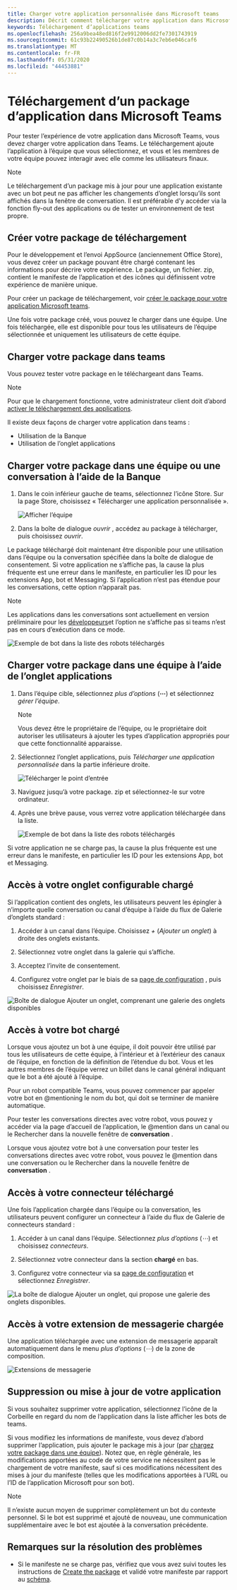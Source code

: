 ```yaml
---
title: Charger votre application personnalisée dans Microsoft teams
description: Décrit comment télécharger votre application dans Microsoft teams
keywords: Téléchargement d’applications teams
ms.openlocfilehash: 256a9bea48ed816f2e9912006dd2fe7301743919
ms.sourcegitcommit: 61c93b22490526b1de87c0b14a3c7eb6e046caf6
ms.translationtype: MT
ms.contentlocale: fr-FR
ms.lasthandoff: 05/31/2020
ms.locfileid: "44453881"
---
```

# <a name="upload-an-app-package-to-microsoft-teams"></a>Téléchargement d’un package d’application dans Microsoft Teams

Pour tester l’expérience de votre application dans Microsoft Teams, vous devez charger votre application dans Teams. Le téléchargement ajoute l’application à l’équipe que vous sélectionnez, et vous et les membres de votre équipe pouvez interagir avec elle comme les utilisateurs finaux.

> [!NOTE]
> Le téléchargement d’un package mis à jour pour une application existante avec un bot peut ne pas afficher les changements d’onglet lorsqu’ils sont affichés dans la fenêtre de conversation. Il est préférable d’y accéder via la fonction fly-out des applications ou de tester un environnement de test propre.

## <a name="create-your-upload-package"></a>Créer votre package de téléchargement

Pour le développement et l’envoi AppSource (anciennement Office Store), vous devez créer un package pouvant être chargé contenant les informations pour décrire votre expérience. Le package, un fichier. zip, contient le manifeste de l’application et des icônes qui définissent votre expérience de manière unique.

Pour créer un package de téléchargement, voir [créer le package pour votre application Microsoft teams](../build-and-test/apps-package.md).

Une fois votre package créé, vous pouvez le charger dans une équipe. Une fois téléchargée, elle est disponible pour tous les utilisateurs de l’équipe sélectionnée et uniquement les utilisateurs de cette équipe.

## <a name="load-your-package-into-teams"></a>Charger votre package dans teams

Vous pouvez tester votre package en le téléchargeant dans Teams.

> [!NOTE]
> Pour que le chargement fonctionne, votre administrateur client doit d’abord [activer le téléchargement des applications](/microsoftteams/admin-settings).

Il existe deux façons de charger votre application dans teams :

* Utilisation de la Banque
* Utilisation de l’onglet applications

## <a name="upload-your-package-into-a-team-or-conversation-using-the-store"></a>Charger votre package dans une équipe ou une conversation à l’aide de la Banque

1. Dans le coin inférieur gauche de teams, sélectionnez l’icône Store. Sur la page Store, choisissez « Télécharger une application personnalisée ».

   ![Afficher l’équipe](../../assets/images/store-upload-a-custom-app.png)

2. Dans la boîte de dialogue *ouvrir* , accédez au package à télécharger, puis choisissez *ouvrir*.

Le package téléchargé doit maintenant être disponible pour une utilisation dans l’équipe ou la conversation spécifiée dans la boîte de dialogue de consentement. Si votre application ne s’affiche pas, la cause la plus fréquente est une erreur dans le manifeste, en particulier les ID pour les extensions App, bot et Messaging. Si l’application n’est pas étendue pour les conversations, cette option n’apparaît pas.

>[!NOTE]
> Les applications dans les conversations sont actuellement en version préliminaire pour les [développeurs](../../resources/dev-preview/developer-preview-intro.md)et l’option ne s’affiche pas si teams n’est pas en cours d’exécution dans ce mode.

![Exemple de bot dans la liste des robots téléchargés](../../assets/images/botinlist.jpg)

## <a name="upload-your-package-into-a-team-using-the-apps-tab"></a>Charger votre package dans une équipe à l’aide de l’onglet applications

1. Dans l’équipe cible, sélectionnez *plus d’options* (**&#8943;**) et sélectionnez *gérer l’équipe*.

   > [!NOTE]
   > Vous devez être le propriétaire de l’équipe, ou le propriétaire doit autoriser les utilisateurs à ajouter les types d’application appropriés pour que cette fonctionnalité apparaisse.

2. Sélectionnez l’onglet applications, puis *Télécharger une application personnalisée* dans la partie inférieure droite.

   ![Télécharger le point d’entrée](../../assets/images/UploadACustomApp.png)

3. Naviguez jusqu’à votre package. zip et sélectionnez-le sur votre ordinateur.

4. Après une brève pause, vous verrez votre application téléchargée dans la liste.

   ![Exemple de bot dans la liste des robots téléchargés](../../assets/images/botinlist.jpg)

Si votre application ne se charge pas, la cause la plus fréquente est une erreur dans le manifeste, en particulier les ID pour les extensions App, bot et Messaging.

## <a name="accessing-your-uploaded-configurable-tab"></a>Accès à votre onglet configurable chargé

Si l’application contient des onglets, les utilisateurs peuvent les épingler à n’importe quelle conversation ou canal d’équipe à l’aide du flux de Galerie d’onglets standard :

1. Accéder à un canal dans l’équipe. Choisissez *+* (*Ajouter un onglet*) à droite des onglets existants.

2. Sélectionnez votre onglet dans la galerie qui s’affiche.

3. Acceptez l’invite de consentement.

4. Configurez votre onglet par le biais de sa [page de configuration](../../tabs/how-to/create-tab-pages/configuration-page.md) , puis choisissez *Enregistrer*.

  ![Boîte de dialogue Ajouter un onglet, comprenant une galerie des onglets disponibles](../../assets/images/tab_gallery.png)

## <a name="accessing-your-uploaded-bot"></a>Accès à votre bot chargé

Lorsque vous ajoutez un bot à une équipe, il doit pouvoir être utilisé par tous les utilisateurs de cette équipe, à l’intérieur et à l’extérieur des canaux de l’équipe, en fonction de la définition de l’étendue du bot. Vous et les autres membres de l’équipe verrez un billet dans le canal général indiquant que le bot a été ajouté à l’équipe.

Pour un robot compatible Teams, vous pouvez commencer par appeler votre bot en @mentioning le nom du bot, qui doit se terminer de manière automatique.

Pour tester les conversations directes avec votre robot, vous pouvez y accéder via la page d’accueil de l’application, le @mention dans un canal ou le Rechercher dans la nouvelle fenêtre de **conversation** .

Lorsque vous ajoutez votre bot à une conversation pour tester les conversations directes avec votre robot, vous pouvez le @mention dans une conversation ou le Rechercher dans la nouvelle fenêtre de **conversation** .

## <a name="accessing-your-uploaded-connector"></a>Accès à votre connecteur téléchargé

Une fois l’application chargée dans l’équipe ou la conversation, les utilisateurs peuvent configurer un connecteur à l’aide du flux de Galerie de connecteurs standard :

1. Accéder à un canal dans l’équipe. Sélectionnez *plus d’options* (*&#8943;*) et choisissez *connecteurs*.

2. Sélectionnez votre connecteur dans la section **chargé** en bas.

3. Configurez votre connecteur via sa [page de configuration](../../webhooks-and-connectors/how-to/connectors-creating.md) et sélectionnez *Enregistrer*.

  ![La boîte de dialogue Ajouter un onglet, qui propose une galerie des onglets disponibles.](../../assets/images/connector_gallery.png)

## <a name="accessing-your-uploaded-messaging-extension"></a>Accès à votre extension de messagerie chargée

Une application téléchargée avec une extension de messagerie apparaît automatiquement dans le menu *plus d’options* (*&#8943;*) de la zone de composition.

![Extensions de messagerie](../../assets/images/compose-extensions/cesampleapp.png)

## <a name="removing-or-updating-your-app"></a>Suppression ou mise à jour de votre application

Si vous souhaitez supprimer votre application, sélectionnez l’icône de la Corbeille en regard du nom de l’application dans la liste afficher les bots de teams.

Si vous modifiez les informations de manifeste, vous devez d’abord supprimer l’application, puis ajouter le package mis à jour (par [chargez votre package dans une équipe](#load-your-package-into-teams)). Notez que, en règle générale, les modifications apportées au code de votre service ne nécessitent pas le chargement de votre manifeste, sauf si ces modifications nécessitent des mises à jour du manifeste (telles que les modifications apportées à l’URL ou l’ID de l’application Microsoft pour son bot).

> [!NOTE]
> Il n’existe aucun moyen de supprimer complètement un bot du contexte personnel. Si le bot est supprimé et ajouté de nouveau, une communication supplémentaire avec le bot est ajoutée à la conversation précédente.

## <a name="troubleshooting-notes"></a>Remarques sur la résolution des problèmes

* Si le manifeste ne se charge pas, vérifiez que vous avez suivi toutes les instructions de [Create the package](../../concepts/build-and-test/apps-package.md) et validé votre manifeste par rapport au [schéma](../../resources/schema/manifest-schema.md).

